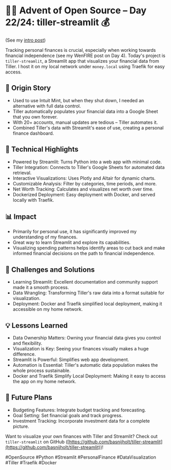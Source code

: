 # 🎄🎁 Advent of Open Source – Day 22/24: tiller-streamlit 💰

(See my [intro post](https://www.linkedin.com/posts/basnijholt_advent-of-open-source-celebrating-activity-7269075513002909697-M89J))

Tracking personal finances is crucial, especially when working towards financial independence (see my WenFIRE post on Day 4). Today's project is `tiller-streamlit`, a Streamlit app that visualizes your financial data from Tiller. I host it on my local network under `money.local` using Traefik for easy access.

## 📖 Origin Story

* Used to use Intuit Mint, but when they shut down, I needed an alternative with full data control.
* Tiller automatically populates your financial data into a Google Sheet that you own forever.
* With 20+ accounts, manual updates are tedious – Tiller automates it.
* Combined Tiller's data with Streamlit's ease of use, creating a personal finance dashboard.

## 🔧 Technical Highlights

* Powered by Streamlit: Turns Python into a web app with minimal code.
* Tiller Integration: Connects to Tiller's Google Sheets for automated data retrieval.
* Interactive Visualizations: Uses Plotly and Altair for dynamic charts.
* Customizable Analysis: Filter by categories, time periods, and more.
* Net Worth Tracking: Calculates and visualizes net worth over time.
* Dockerized Deployment: Easy deployment with Docker, and served locally with Traefik.

## 📊 Impact

* Primarily for personal use, it has significantly improved my understanding of my finances.
* Great way to learn Streamlit and explore its capabilities.
* Visualizing spending patterns helps identify areas to cut back and make informed financial decisions on the path to financial independence.

## 🎯 Challenges and Solutions

* Learning Streamlit: Excellent documentation and community support made it a smooth process.
* Data Wrangling: Transforming Tiller's raw data into a format suitable for visualization.
* Deployment: Docker and Traefik simplified local deployment, making it accessible on my home network.

## 💡 Lessons Learned

* Data Ownership Matters: Owning your financial data gives you control and flexibility.
* Visualization is Key: Seeing your finances visually makes a huge difference.
* Streamlit is Powerful: Simplifies web app development.
* Automation is Essential: Tiller's automatic data population makes the whole process sustainable.
* Docker and Traefik Simplify Local Deployment: Making it easy to access the app on my home network.

## 🔮 Future Plans

* Budgeting Features: Integrate budget tracking and forecasting.
* Goal Setting: Set financial goals and track progress.
* Investment Tracking: Incorporate investment data for a complete picture.

Want to visualize your own finances with Tiller and Streamlit? Check out `tiller-streamlit` on GitHub ([https://github.com/basnijholt/tiller-streamlit](https://github.com/basnijholt/tiller-streamlit))!

#OpenSource #Python #Streamlit #PersonalFinance #DataVisualization #Tiller #Traefik #Docker